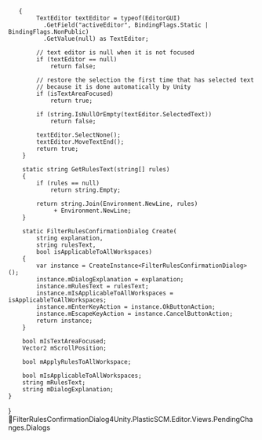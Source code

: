        {
            TextEditor textEditor = typeof(EditorGUI)
              .GetField("activeEditor", BindingFlags.Static | BindingFlags.NonPublic)
              .GetValue(null) as TextEditor;

            // text editor is null when it is not focused
            if (textEditor == null)
                return false;

            // restore the selection the first time that has selected text
            // because it is done automatically by Unity
            if (isTextAreaFocused)
                return true;

            if (string.IsNullOrEmpty(textEditor.SelectedText))
                return false;

            textEditor.SelectNone();
            textEditor.MoveTextEnd();
            return true;
        }

        static string GetRulesText(string[] rules)
        {
            if (rules == null)
                return string.Empty;

            return string.Join(Environment.NewLine, rules)
                 + Environment.NewLine;
        }

        static FilterRulesConfirmationDialog Create(
            string explanation,
            string rulesText,
            bool isApplicableToAllWorkspaces)
        {
            var instance = CreateInstance<FilterRulesConfirmationDialog>();
            instance.mDialogExplanation = explanation;
            instance.mRulesText = rulesText;
            instance.mIsApplicableToAllWorkspaces = isApplicableToAllWorkspaces;
            instance.mEnterKeyAction = instance.OkButtonAction;
            instance.mEscapeKeyAction = instance.CancelButtonAction;
            return instance;
        }

        bool mIsTextAreaFocused;
        Vector2 mScrollPosition;

        bool mApplyRulesToAllWorkspace;

        bool mIsApplicableToAllWorkspaces;
        string mRulesText;
        string mDialogExplanation;
    }
}
                       FilterRulesConfirmationDialog   4   Unity.PlasticSCM.Editor.Views.PendingChanges.Dialogs                                                                                                                                                                                                                                                                                                                                                                                                                                                                                                                                                                                                                                                                                                        